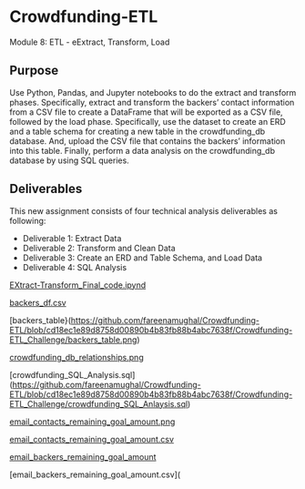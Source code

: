# Crowdfunding-ETL
 Module 8: ETL - eExtract, Transform, Load

## Purpose

Use Python, Pandas, and Jupyter notebooks to do the extract and transform phases. Specifically, extract and transform the backers’ contact information from a CSV file to create a DataFrame that will be exported as a CSV file, followed by the load phase. Specifically, use the dataset to create an ERD and a table schema for creating a new table in the crowdfunding_db database. And, upload the CSV file that contains the backers’ information into this table. Finally, perform a data analysis on the crowdfunding_db database by using SQL queries.

## Deliverables

This new assignment consists of four technical analysis deliverables as following:

- Deliverable 1: Extract Data
- Deliverable 2: Transform and Clean Data
- Deliverable 3: Create an ERD and Table Schema, and Load Data
- Deliverable 4: SQL Analysis


[EXtract-Transform_Final_code.ipynd](https://github.com/fareenamughal/Crowdfunding-ETL/blob/1c8cb027efc0a5a49d99c4f30495402aa5c402de/Crowdfunding-ETL_Challenge/Extract-Transform_final_code.ipynb)

[backers_df.csv](https://github.com/fareenamughal/Crowdfunding-ETL/blob/cd18ec1e89d8758d00890b4b83fb88b4abc7638f/Crowdfunding-ETL_Challenge/backers_df.csv)

[backers_table}(https://github.com/fareenamughal/Crowdfunding-ETL/blob/cd18ec1e89d8758d00890b4b83fb88b4abc7638f/Crowdfunding-ETL_Challenge/backers_table.png)

[crowdfunding_db_relationships.png](https://github.com/fareenamughal/Crowdfunding-ETL/blob/cd18ec1e89d8758d00890b4b83fb88b4abc7638f/Crowdfunding-ETL_Challenge/crowdfunding_db_relationships.QDB.png)

[crowdfunding_SQL_Analysis.sql] (https://github.com/fareenamughal/Crowdfunding-ETL/blob/cd18ec1e89d8758d00890b4b83fb88b4abc7638f/Crowdfunding-ETL_Challenge/crowdfunding_SQL_Anlaysis.sql)

[email_contacts_remaining_goal_amount.png](https://github.com/fareenamughal/Crowdfunding-ETL/blob/cd18ec1e89d8758d00890b4b83fb88b4abc7638f/Crowdfunding-ETL_Challenge/email_contacts_remaining_goal_amount.png)

[email_contacts_remaining_goal_amount.csv](https://github.com/fareenamughal/Crowdfunding-ETL/blob/cd18ec1e89d8758d00890b4b83fb88b4abc7638f/Crowdfunding-ETL_Challenge/email_contacts_remaining_goal_amount.csv)

[email_backers_remaining_goal_amount](https://github.com/fareenamughal/Crowdfunding-ETL/blob/cd18ec1e89d8758d00890b4b83fb88b4abc7638f/Crowdfunding-ETL_Challenge/email_backers_remaining_goal_amount.png)

[email_backers_remaining_goal_amount.csv](
